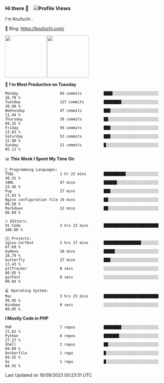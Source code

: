 ### Hi there 👋 &nbsp;&nbsp; ![Profile Views](http://img.shields.io/badge/Profile%20Views-122-blue)

I'm Koufuchi . 

📔 Blog: <https://koufuchi.com/>

<img align="" height="137px" src="https://github-readme-stats-seven-nu-30.vercel.app/api?username=Koufuchi&hide=issues,contribs&show_icons=true&line_height=21&theme=radical&locale=en" /><img align="" height="137px" src="https://github-readme-stats-seven-nu-30.vercel.app/api/top-langs/?username=Koufuchi&layout=compact&hide=blade,html,css,pug,scss&theme=radical&locale=en" />

<!--START_SECTION:waka-->
📅 **I'm Most Productive on Tuesday** 

```text
Monday                   69 commits          ████░░░░░░░░░░░░░░░░░░░░░   16.79 % 
Tuesday                  127 commits         ████████░░░░░░░░░░░░░░░░░   30.90 % 
Wednesday                47 commits          ███░░░░░░░░░░░░░░░░░░░░░░   11.44 % 
Thursday                 38 commits          ██░░░░░░░░░░░░░░░░░░░░░░░   09.25 % 
Friday                   56 commits          ███░░░░░░░░░░░░░░░░░░░░░░   13.63 % 
Saturday                 53 commits          ███░░░░░░░░░░░░░░░░░░░░░░   12.90 % 
Sunday                   21 commits          █░░░░░░░░░░░░░░░░░░░░░░░░   05.11 % 
```


📊 **This Week I Spent My Time On** 

```text
💬 Programming Languages: 
TSQL                     1 hr 22 mins        ██████████░░░░░░░░░░░░░░░   40.31 % 
YAML                     47 mins             ██████░░░░░░░░░░░░░░░░░░░   23.46 % 
Pug                      27 mins             ███░░░░░░░░░░░░░░░░░░░░░░   13.43 % 
Nginx configuration file 19 mins             ██░░░░░░░░░░░░░░░░░░░░░░░   09.50 % 
Markdown                 12 mins             ██░░░░░░░░░░░░░░░░░░░░░░░   06.09 % 

🔥 Editors: 
VS Code                  3 hrs 23 mins       █████████████████████████   100.00 % 

🐱‍💻 Projects: 
nginx-certbot            2 hrs 17 mins       █████████████████░░░░░░░░   67.69 % 
myHexo                   38 mins             █████░░░░░░░░░░░░░░░░░░░░   18.79 % 
butterfly                27 mins             ███░░░░░░░░░░░░░░░░░░░░░░   13.43 % 
pttTracker               0 secs              ░░░░░░░░░░░░░░░░░░░░░░░░░   00.05 % 
ginTest                  0 secs              ░░░░░░░░░░░░░░░░░░░░░░░░░   00.04 % 

💻 Operating System: 
Mac                      3 hrs 23 mins       █████████████████████████   99.95 % 
Windows                  0 secs              ░░░░░░░░░░░░░░░░░░░░░░░░░   00.05 % 
```

**I Mostly Code in PHP** 

```text
PHP                      7 repos             ████████░░░░░░░░░░░░░░░░░   31.82 % 
Python                   6 repos             ███████░░░░░░░░░░░░░░░░░░   27.27 % 
Shell                    2 repos             ██░░░░░░░░░░░░░░░░░░░░░░░   09.09 % 
Dockerfile               1 repo              █░░░░░░░░░░░░░░░░░░░░░░░░   04.55 % 
Go                       1 repo              █░░░░░░░░░░░░░░░░░░░░░░░░   04.55 % 
```




 Last Updated on 16/09/2023 00:23:51 UTC
<!--END_SECTION:waka-->


